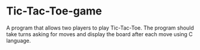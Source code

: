 # Tic-Tac-Toe-game
A program that allows two players to play Tic-Tac-Toe. The program should take turns asking for moves and display the board after each move using C language.
